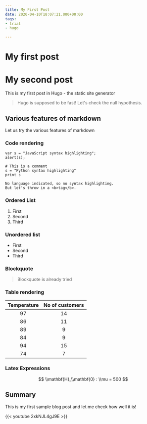 ```yaml
---
title: My First Post
date: 2020-04-10T18:07:21.000+00:00
tags:
- trial
- hugo

---
```

# My first post

# My second post

This is my first post in Hugo - the static site generator

> Hugo is supposed to be fast! Let's check the null hypothesis.

## Various features of markdown

Let us try the various features of markdown

### Code rendering

    var s = "JavaScript syntax highlighting";
    alert(s);

    # This is a comment
    s = "Python syntax highlighting"
    print s

    No language indicated, so no syntax highlighting. 
    But let's throw in a <b>tag</b>.

### Ordered List

1. First
2. Second
3. Third

### Unordered list

* First
* Second
* Third

### Blockquote

> Blockquote is already tried

### Table rendering

| Temperature | No of customers |
| :---: | :---: |
| 97 | 14 |
| 86 | 11 |
| 89 | 9 |
| 84 | 9 |
| 94 | 15 |
| 74 | 7 |

### Latex Expressions

$$
\\mathbf{H}_\\mathbf{0} : \\mu = 500
$$

## Summary

This is my first sample blog post and let me check how well it is!

{{< youtube 2xkNJL4gJ9E >}}
